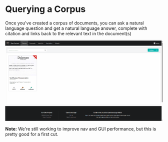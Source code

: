 # Querying a Corpus

Once you've created a corpus of documents, you can ask a natural language question and get a natural language answer,
complete with citation and links back to the relevant text in the document(s)

![Corpus Query.gif](../assets/images/gifs/Corpus_Query.gif)

**Note:** We're still working to improve nav and GUI performance, but this is pretty good for a first cut.
